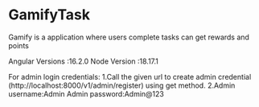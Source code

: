 # GamifyTask
Gamify is a application where users complete tasks can get rewards and points

Angular Versions :16.2.0
Node Version :18.17.1

For admin login credentials:
1.Call the given url to create admin credential (http://localhost:8000/v1/admin/register) using get method.
2.Admin username:Admin
  Admin password:Admin@123
